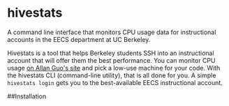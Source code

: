 # hivestats
A command line interface that monitors CPU usage data for instructional accounts in the EECS department at UC Berkeley.

Hivestats is a tool that helps Berkeley students SSH into an instructional account that will offer them the best performance.
You can monitor CPU usage [on Allan Guo's site](http://aguo.us/hivemind/) and pick a low-use machine for your code. 
With the hivestats CLI (command-line utility), that is all done for you. A simple `hivestats login` gets you to the best-available EECS instructional account.

##Installation
